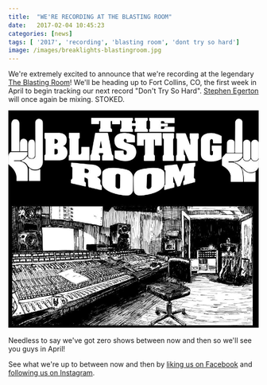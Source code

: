 ```yaml
---
title:  "WE'RE RECORDING AT THE BLASTING ROOM"
date:   2017-02-04 10:45:23
categories: [news]
tags: [ '2017', 'recording', 'blasting room', 'dont try so hard']
image: /images/breaklights-blastingroom.jpg
---
```


We're extremely excited to announce that we're recording at the legendary [The Blasting Room](http://www.blastingroomstudios.com/)! We'll be heading up to Fort Collins, CO, the first week in April to begin tracking our next record "Don't Try So Hard". [Stephen Egerton](https://www.facebook.com/stephen.egerton) will once again be mixing. STOKED.

![Breaklights Blasting Room](/images/breaklights-blastingroom.jpg)

Needless to say we've got zero shows between now and then so we'll see you guys in April!

See what we're up to between now and then by [liking us on Facebook](https://www.facebook.com/breaklights) and [following us on Instagram](https://www.instagram.com/breaklights/).